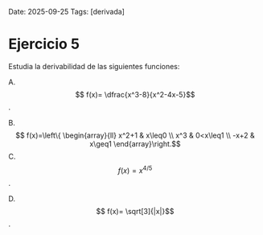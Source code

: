 Date: 2025-09-25
Tags: [derivada]

# Ejercicio 5

 
Estudia la derivabilidad de las siguientes funciones:

A.   $$ f(x)= \dfrac{x^3-8}{x^2-4x-5}$$  .

B.   $$ f(x)=\left\{ \begin{array}{ll}
 x^2+1 &  x\leq0 \\
 x^3 &  0<x\leq1 \\
 -x+2 &  x\geq1
\end{array}\right.$$ 
C.   $$ f(x)=x^ {4/5}$$  .

D.   $$ f(x)= \sqrt[3]{|x|}$$  .

